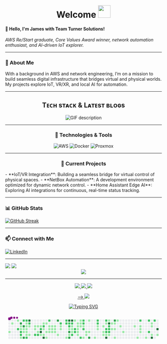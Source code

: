 <h1 align="center">Welcome <img src="https://media.giphy.com/media/hvRJCLFzcasrR4ia7z/giphy.gif" width="40"></h1>


#### 👋 Hello, I'm James with Team Turner Solutions!
_AWS Re/Start graduate, Core Values Award winner, network automation enthusiast, and AI-driven IoT explorer._

---

### 🌟 About Me
With a background in AWS and network engineering, I’m on a mission to build seamless digital infrastructure that bridges virtual and physical worlds. My projects explore IoT, VR/XR, and local AI for automation.

---

<h2 align="center">Tᴇᴄʜ sᴛᴀᴄᴋ & Lᴀᴛᴇsᴛ ʙʟᴏɢs</h2> 
<div align="center">
  <picture>
    <source media="(prefers-color-scheme: dark)" srcset="./Skills_Animation_Dark.gif">
    <img alt="GIF description" src="./Skills_Animation_White.gif">
  </picture>
</div>

---

<h3 align="center">🔧 Technologies & Tools</h3>
<p align="center">
  <img src="https://img.shields.io/badge/AWS-%23FF9900.svg?style=flat&logo=amazon-aws&logoColor=white" alt="AWS" />
  <img src="https://img.shields.io/badge/Docker-%232496ED.svg?style=flat&logo=docker&logoColor=white" alt="Docker" />
  <img src="https://img.shields.io/badge/Proxmox-%23E57000.svg?style=flat&logo=proxmox&logoColor=white" alt="Proxmox" />
</p>

---

<h3 align="center">🚀 Current Projects</h3>
- **IoT/VR Integration**: Building a seamless bridge for virtual control of physical spaces.
- **NetBox Automation**: A development environment optimized for dynamic network control.
- **Home Assistant Edge AI**: Exploring AI integrations for continuous, real-time status tracking.

---

### 📊 GitHub Stats
[![GitHub Streak](https://git-readme-streak-stats.herokuapp.com/?user=yourusername)](https://git.io/streak-stats)

---

### 📫 Connect with Me
[![LinkedIn](https://img.shields.io/badge/LinkedIn-%230A66C2.svg?style=flat&logo=linkedin&logoColor=white)](https://www.linkedin.com/in/teamturnersolutions/) 

---

<!--Tech stack: start-->
<img src="img/tech_stack.png">

<img src="https://skillicons.dev/icons?i=java,php,dart,python,kotlin,bash,md,html,css,js,mysql,postgres,laravel,vue,pinia,gradle,flutter,tailwind,alpinejs,git,github,firebase,heroku,androidstudio,vscode,vim,idea,ai,ps,linux&perline=15" />

<!--Tech stack: end-->

<div align="center">
<img src="img/hero_banner.svg">

<!-- uncomment to change banner
<img src="https://capsule-render.vercel.app/api?type=waving&&color=0:4CB8C4,100:3CD3AD&height=300&section=header&text=Muhammad%20Faizan&fontSize=90&fontColor=FCFFE7" />
-->

---

<!--Header: end-->

<!--Social Links Badges: start-->

<a href="https://github.com/teamturnersolutions">
  <img src="https://img.shields.io/badge/GitHub-181717.svg?style=for-the-badge&logo=GitHub&logoColor=white">
</a>
<a href="https://linkedin.com/in/teamturnersolutions">
  <img src="https://img.shields.io/badge/LinkedIn-0A66C2.svg?style=for-the-badge&logo=LinkedIn&logoColor=white">
</a>  

<!--Social Links Badges: end-->

<!--About me: start-->
<img src="img/hi_there.png">



<p align="center">
<a href="https://github.com/DenverCoder1/readme-typing-svg"> -->
<img src="https://readme-typing-svg.herokuapp.com?color=E22FE4&width=380&height=28&lines=Hi👋+I'm+James+Turner;An+AWS+Solutions+Architect...;Open-Source+Enthusiast..;Nice+To+Meet+You+....&center=true"></a>
</p>
    

<p align="center">
<a href="https://git.io/typing-svg"><img src="https://readme-typing-svg.demolab.com?font=Fira+Code&weight=600&pause=1000&color=BA48B9&background=38B965&center=true&vCenter=true&width=435&lines=Welcome+To+Team+Turner+Solutions;I'm+a+Solutions+Architect;Who+is+ready+to+build+anything+you+can+dream+up" alt="Typing SVG" /></a>
</p>


<svg viewBox="-16 -32 880 192" width="880" height="192" xmlns="http://www.w3.org/2000/svg"><style>@keyframes c0{38.6%{fill:var(--c1)}38.62%,to{fill:var(--ce)}}@keyframes c1{.47%{fill:var(--c1)}.49%,to{fill:var(--ce)}}@keyframes c2{.96%{fill:var(--c1)}.98%,to{fill:var(--ce)}}@keyframes c3{57.99%{fill:var(--c2)}58.01%,to{fill:var(--ce)}}@keyframes c4{77.53%{fill:var(--c3)}77.55%,to{fill:var(--ce)}}@keyframes c5{1.77%{fill:var(--c1)}1.79%,to{fill:var(--ce)}}@keyframes c6{1.93%{fill:var(--c1)}1.95%,to{fill:var(--ce)}}@keyframes c7{57.66%{fill:var(--c2)}57.68%,to{fill:var(--ce)}}@keyframes c8{57.5%{fill:var(--c2)}57.52%,to{fill:var(--ce)}}@keyframes c9{37.63%{fill:var(--c1)}37.65%,to{fill:var(--ce)}}@keyframes ca{58.79%{fill:var(--c2)}58.81%,to{fill:var(--ce)}}@keyframes cb{77.86%{fill:var(--c3)}77.88%,to{fill:var(--ce)}}@keyframes cc{2.09%{fill:var(--c1)}2.11%,to{fill:var(--ce)}}@keyframes cd{34.56%{fill:var(--c1)}34.58%,to{fill:var(--ce)}}@keyframes ce{78.5%{fill:var(--c3)}78.52%,to{fill:var(--ce)}}@keyframes cf{58.96%{fill:var(--c2)}58.98%,to{fill:var(--ce)}}@keyframes cg{40.38%{fill:var(--c1)}40.4%,to{fill:var(--ce)}}@keyframes ch{2.41%{fill:var(--c1)}2.43%,to{fill:var(--ce)}}@keyframes ci{2.25%{fill:var(--c1)}2.27%,to{fill:var(--ce)}}@keyframes cj{34.4%{fill:var(--c1)}34.42%,to{fill:var(--ce)}}@keyframes ck{34.24%{fill:var(--c1)}34.26%,to{fill:var(--ce)}}@keyframes cl{56.69%{fill:var(--c2)}56.71%,to{fill:var(--ce)}}@keyframes cm{81.41%{fill:var(--c4)}81.43%,to{fill:var(--ce)}}@keyframes cn{40.54%{fill:var(--c2)}40.56%,to{fill:var(--ce)}}@keyframes co{2.57%{fill:var(--c1)}2.59%,to{fill:var(--ce)}}@keyframes cp{34.08%{fill:var(--c1)}34.1%,to{fill:var(--ce)}}@keyframes cq{2.9%{fill:var(--c1)}2.92%,to{fill:var(--ce)}}@keyframes cr{36.02%{fill:var(--c1)}36.04%,to{fill:var(--ce)}}@keyframes cs{56.05%{fill:var(--c2)}56.07%,to{fill:var(--ce)}}@keyframes ct{3.06%{fill:var(--c1)}3.08%,to{fill:var(--ce)}}@keyframes cu{35.69%{fill:var(--c1)}35.71%,to{fill:var(--ce)}}@keyframes cv{55.89%{fill:var(--c2)}55.91%,to{fill:var(--ce)}}@keyframes cw{3.22%{fill:var(--c1)}3.24%,to{fill:var(--ce)}}@keyframes cx{55.4%{fill:var(--c2)}55.42%,to{fill:var(--ce)}}@keyframes cy{80.12%{fill:var(--c4)}80.14%,to{fill:var(--ce)}}@keyframes cz{33.11%{fill:var(--c1)}33.13%,to{fill:var(--ce)}}@keyframes c10{3.54%{fill:var(--c1)}3.56%,to{fill:var(--ce)}}@keyframes c11{55.08%{fill:var(--c2)}55.1%,to{fill:var(--ce)}}@keyframes c12{32.3%{fill:var(--c1)}32.32%,to{fill:var(--ce)}}@keyframes c13{32.95%{fill:var(--c1)}32.97%,to{fill:var(--ce)}}@keyframes c14{79.63%{fill:var(--c4)}79.65%,to{fill:var(--ce)}}@keyframes c15{3.71%{fill:var(--c1)}3.73%,to{fill:var(--ce)}}@keyframes c16{31.98%{fill:var(--c1)}32%,to{fill:var(--ce)}}@keyframes c17{31.65%{fill:var(--c1)}31.67%,to{fill:var(--ce)}}@keyframes c18{54.43%{fill:var(--c2)}54.45%,to{fill:var(--ce)}}@keyframes c19{4.03%{fill:var(--c1)}4.05%,to{fill:var(--ce)}}@keyframes c1a{4.84%{fill:var(--c1)}4.86%,to{fill:var(--ce)}}@keyframes c1b{5%{fill:var(--c1)}5.02%,to{fill:var(--ce)}}@keyframes c1c{4.19%{fill:var(--c1)}4.21%,to{fill:var(--ce)}}@keyframes c1d{4.67%{fill:var(--c1)}4.69%,to{fill:var(--ce)}}@keyframes c1e{5.16%{fill:var(--c1)}5.18%,to{fill:var(--ce)}}@keyframes c1f{4.35%{fill:var(--c1)}4.37%,to{fill:var(--ce)}}@keyframes c1g{4.51%{fill:var(--c1)}4.53%,to{fill:var(--ce)}}@keyframes c1h{5.32%{fill:var(--c1)}5.34%,to{fill:var(--ce)}}@keyframes c1i{75.27%{fill:var(--c3)}75.29%,to{fill:var(--ce)}}@keyframes c1j{5.64%{fill:var(--c1)}5.66%,to{fill:var(--ce)}}@keyframes c1k{52.33%{fill:var(--c2)}52.35%,to{fill:var(--ce)}}@keyframes c1l{6.29%{fill:var(--c1)}6.31%,to{fill:var(--ce)}}@keyframes c1m{6.13%{fill:var(--c1)}6.15%,to{fill:var(--ce)}}@keyframes c1n{51.85%{fill:var(--c2)}51.87%,to{fill:var(--ce)}}@keyframes c1o{51.69%{fill:var(--c2)}51.71%,to{fill:var(--ce)}}@keyframes c1p{30.52%{fill:var(--c1)}30.54%,to{fill:var(--ce)}}@keyframes c1q{84%{fill:var(--c4)}84.02%,to{fill:var(--ce)}}@keyframes c1r{51.52%{fill:var(--c2)}51.54%,to{fill:var(--ce)}}@keyframes c1s{52.98%{fill:var(--c2)}53%,to{fill:var(--ce)}}@keyframes c1t{6.94%{fill:var(--c1)}6.96%,to{fill:var(--ce)}}@keyframes c1u{73.98%{fill:var(--c3)}74%,to{fill:var(--ce)}}@keyframes c1v{43.45%{fill:var(--c1)}43.47%,to{fill:var(--ce)}}@keyframes c1w{73.66%{fill:var(--c3)}73.68%,to{fill:var(--ce)}}@keyframes c1x{84.16%{fill:var(--c4)}84.18%,to{fill:var(--ce)}}@keyframes c1y{51.36%{fill:var(--c2)}51.38%,to{fill:var(--ce)}}@keyframes c1z{7.26%{fill:var(--c1)}7.28%,to{fill:var(--ce)}}@keyframes c20{7.1%{fill:var(--c1)}7.12%,to{fill:var(--ce)}}@keyframes c21{43.77%{fill:var(--c1)}43.79%,to{fill:var(--ce)}}@keyframes c22{43.61%{fill:var(--c2)}43.63%,to{fill:var(--ce)}}@keyframes c23{28.75%{fill:var(--c1)}28.77%,to{fill:var(--ce)}}@keyframes c24{44.09%{fill:var(--c2)}44.11%,to{fill:var(--ce)}}@keyframes c25{43.93%{fill:var(--c2)}43.95%,to{fill:var(--ce)}}@keyframes c26{28.42%{fill:var(--c1)}28.44%,to{fill:var(--ce)}}@keyframes c27{7.58%{fill:var(--c1)}7.6%,to{fill:var(--ce)}}@keyframes c28{9.68%{fill:var(--c1)}9.7%,to{fill:var(--ce)}}@keyframes c29{9.84%{fill:var(--c1)}9.86%,to{fill:var(--ce)}}@keyframes c2a{10.01%{fill:var(--c1)}10.03%,to{fill:var(--ce)}}@keyframes c2b{28.1%{fill:var(--c1)}28.12%,to{fill:var(--ce)}}@keyframes c2c{28.26%{fill:var(--c1)}28.28%,to{fill:var(--ce)}}@keyframes c2d{7.74%{fill:var(--c1)}7.76%,to{fill:var(--ce)}}@keyframes c2e{50.07%{fill:var(--c2)}50.09%,to{fill:var(--ce)}}@keyframes c2f{45.06%{fill:var(--c2)}45.08%,to{fill:var(--ce)}}@keyframes c2g{44.9%{fill:var(--c2)}44.92%,to{fill:var(--ce)}}@keyframes c2h{7.91%{fill:var(--c1)}7.93%,to{fill:var(--ce)}}@keyframes c2i{44.58%{fill:var(--c2)}44.6%,to{fill:var(--ce)}}@keyframes c2j{10.49%{fill:var(--c1)}10.51%,to{fill:var(--ce)}}@keyframes c2k{8.39%{fill:var(--c1)}8.41%,to{fill:var(--ce)}}@keyframes c2l{8.88%{fill:var(--c1)}8.9%,to{fill:var(--ce)}}@keyframes c2m{27.29%{fill:var(--c1)}27.31%,to{fill:var(--ce)}}@keyframes c2n{8.55%{fill:var(--c1)}8.57%,to{fill:var(--ce)}}@keyframes c2o{72.53%{fill:var(--c3)}72.55%,to{fill:var(--ce)}}@keyframes c2p{11.46%{fill:var(--c1)}11.48%,to{fill:var(--ce)}}@keyframes c2q{45.87%{fill:var(--c2)}45.89%,to{fill:var(--ce)}}@keyframes c2r{46.03%{fill:var(--c2)}46.05%,to{fill:var(--ce)}}@keyframes c2s{25.19%{fill:var(--c1)}25.21%,to{fill:var(--ce)}}@keyframes c2t{25.35%{fill:var(--c1)}25.37%,to{fill:var(--ce)}}@keyframes c2u{24.87%{fill:var(--c1)}24.89%,to{fill:var(--ce)}}@keyframes c2v{25.84%{fill:var(--c1)}25.86%,to{fill:var(--ce)}}@keyframes c2w{12.11%{fill:var(--c1)}12.13%,to{fill:var(--ce)}}@keyframes c2x{46.68%{fill:var(--c2)}46.7%,to{fill:var(--ce)}}@keyframes c2y{24.55%{fill:var(--c1)}24.57%,to{fill:var(--ce)}}@keyframes c2z{47.81%{fill:var(--c2)}47.83%,to{fill:var(--ce)}}@keyframes c30{47.97%{fill:var(--c2)}47.99%,to{fill:var(--ce)}}@keyframes c31{12.27%{fill:var(--c1)}12.29%,to{fill:var(--ce)}}@keyframes c32{87.39%{fill:var(--c4)}87.41%,to{fill:var(--ce)}}@keyframes c33{14.53%{fill:var(--c1)}14.55%,to{fill:var(--ce)}}@keyframes c34{86.42%{fill:var(--c4)}86.44%,to{fill:var(--ce)}}@keyframes c35{47.49%{fill:var(--c2)}47.51%,to{fill:var(--ce)}}@keyframes c36{47.65%{fill:var(--c2)}47.67%,to{fill:var(--ce)}}@keyframes c37{48.13%{fill:var(--c2)}48.15%,to{fill:var(--ce)}}@keyframes c38{12.43%{fill:var(--c1)}12.45%,to{fill:var(--ce)}}@keyframes c39{14.21%{fill:var(--c1)}14.23%,to{fill:var(--ce)}}@keyframes c3a{13.56%{fill:var(--c1)}13.58%,to{fill:var(--ce)}}@keyframes c3b{70.1%{fill:var(--c3)}70.12%,to{fill:var(--ce)}}@keyframes c3c{14.04%{fill:var(--c1)}14.06%,to{fill:var(--ce)}}@keyframes c3d{13.72%{fill:var(--c1)}13.74%,to{fill:var(--ce)}}@keyframes c3e{12.91%{fill:var(--c1)}12.93%,to{fill:var(--ce)}}@keyframes c3f{15.34%{fill:var(--c1)}15.36%,to{fill:var(--ce)}}@keyframes c3g{15.82%{fill:var(--c1)}15.84%,to{fill:var(--ce)}}@keyframes c3h{16.31%{fill:var(--c1)}16.33%,to{fill:var(--ce)}}@keyframes c3i{17.92%{fill:var(--c1)}17.94%,to{fill:var(--ce)}}@keyframes c3j{18.73%{fill:var(--c1)}18.75%,to{fill:var(--ce)}}@keyframes c3k{65.74%{fill:var(--c2)}65.76%,to{fill:var(--ce)}}@keyframes c3l{17.6%{fill:var(--c1)}17.62%,to{fill:var(--ce)}}@keyframes c3m{17.44%{fill:var(--c1)}17.46%,to{fill:var(--ce)}}@keyframes c3n{17.28%{fill:var(--c1)}17.3%,to{fill:var(--ce)}}@keyframes c3o{19.21%{fill:var(--c1)}19.23%,to{fill:var(--ce)}}@keyframes c3p{66.23%{fill:var(--c2)}66.25%,to{fill:var(--ce)}}@keyframes c3q{67.52%{fill:var(--c2)}67.54%,to{fill:var(--ce)}}@keyframes c3r{20.99%{fill:var(--c1)}21.01%,to{fill:var(--ce)}}@keyframes c3s{20.83%{fill:var(--c1)}20.85%,to{fill:var(--ce)}}@keyframes c3t{19.7%{fill:var(--c1)}19.72%,to{fill:var(--ce)}}@keyframes c3u{89.97%{fill:var(--c4)}89.99%,to{fill:var(--ce)}}@keyframes c3v{66.55%{fill:var(--c2)}66.57%,to{fill:var(--ce)}}@keyframes c3w{90.78%{fill:var(--c4)}90.8%,to{fill:var(--ce)}}@keyframes c3x{20.02%{fill:var(--c1)}20.04%,to{fill:var(--ce)}}@keyframes u0{.47%{transform:scale(0,1)}.49%,.96%{transform:scale(.01,1)}.98%,1.77%{transform:scale(.02,1)}1.79%,1.93%{transform:scale(.03,1)}1.95%,2.09%{transform:scale(.05,1)}2.11%,2.25%{transform:scale(.06,1)}2.27%,2.41%{transform:scale(.07,1)}2.43%,2.57%{transform:scale(.08,1)}2.59%,2.9%{transform:scale(.09,1)}2.92%,3.06%{transform:scale(.1,1)}3.08%,3.22%{transform:scale(.12,1)}3.24%,3.54%{transform:scale(.13,1)}3.56%,3.71%{transform:scale(.14,1)}3.73%,4.03%{transform:scale(.15,1)}4.05%,4.19%{transform:scale(.16,1)}4.21%,4.35%{transform:scale(.17,1)}4.37%,4.51%{transform:scale(.19,1)}4.53%,4.67%{transform:scale(.2,1)}4.69%,4.84%{transform:scale(.21,1)}4.86%,5%{transform:scale(.22,1)}5.02%,5.16%{transform:scale(.23,1)}5.18%,5.32%{transform:scale(.24,1)}5.34%,5.64%{transform:scale(.26,1)}5.66%,6.13%{transform:scale(.27,1)}6.15%,6.29%{transform:scale(.28,1)}6.31%,6.94%{transform:scale(.29,1)}6.96%,7.1%{transform:scale(.3,1)}7.12%,7.26%{transform:scale(.31,1)}7.28%,7.58%{transform:scale(.33,1)}7.6%,7.74%{transform:scale(.34,1)}7.76%,7.91%{transform:scale(.35,1)}7.93%,8.39%{transform:scale(.36,1)}8.41%,8.55%{transform:scale(.37,1)}8.57%,8.88%{transform:scale(.38,1)}8.9%,9.68%{transform:scale(.4,1)}9.7%,9.84%{transform:scale(.41,1)}10.01%,9.86%{transform:scale(.42,1)}10.03%,10.49%{transform:scale(.43,1)}10.51%,11.46%{transform:scale(.44,1)}11.48%,12.11%{transform:scale(.45,1)}12.13%,12.27%{transform:scale(.47,1)}12.29%,12.43%{transform:scale(.48,1)}12.45%,12.91%{transform:scale(.49,1)}12.93%,13.56%{transform:scale(.5,1)}13.58%,13.72%{transform:scale(.51,1)}13.74%,14.04%{transform:scale(.52,1)}14.06%,14.21%{transform:scale(.53,1)}14.23%,14.53%{transform:scale(.55,1)}14.55%,15.34%{transform:scale(.56,1)}15.36%,15.82%{transform:scale(.57,1)}15.84%,16.31%{transform:scale(.58,1)}16.33%,17.28%{transform:scale(.59,1)}17.3%,17.44%{transform:scale(.6,1)}17.46%,17.6%{transform:scale(.62,1)}17.62%,17.92%{transform:scale(.63,1)}17.94%,18.73%{transform:scale(.64,1)}18.75%,19.21%{transform:scale(.65,1)}19.23%,19.7%{transform:scale(.66,1)}19.72%,20.02%{transform:scale(.67,1)}20.04%,20.83%{transform:scale(.69,1)}20.85%,20.99%{transform:scale(.7,1)}21.01%,24.55%{transform:scale(.71,1)}24.57%,24.87%{transform:scale(.72,1)}24.89%,25.19%{transform:scale(.73,1)}25.21%,25.35%{transform:scale(.74,1)}25.37%,25.84%{transform:scale(.76,1)}25.86%,27.29%{transform:scale(.77,1)}27.31%,28.1%{transform:scale(.78,1)}28.12%,28.26%{transform:scale(.79,1)}28.28%,28.42%{transform:scale(.8,1)}28.44%,28.75%{transform:scale(.81,1)}28.77%,30.52%{transform:scale(.83,1)}30.54%,31.65%{transform:scale(.84,1)}31.67%,31.98%{transform:scale(.85,1)}32%,32.3%{transform:scale(.86,1)}32.32%,32.95%{transform:scale(.87,1)}32.97%,33.11%{transform:scale(.88,1)}33.13%,34.08%{transform:scale(.9,1)}34.1%,34.24%{transform:scale(.91,1)}34.26%,34.4%{transform:scale(.92,1)}34.42%,34.56%{transform:scale(.93,1)}34.58%,35.69%{transform:scale(.94,1)}35.71%,36.02%{transform:scale(.95,1)}36.04%,37.63%{transform:scale(.97,1)}37.65%,38.6%{transform:scale(.98,1)}38.62%,40.38%{transform:scale(.99,1)}40.4%,to{transform:scale(1,1)}}@keyframes u1{40.54%{transform:scale(0,1)}40.56%,to{transform:scale(1,1)}}@keyframes u2{43.45%{transform:scale(0,1)}43.47%,to{transform:scale(1,1)}}@keyframes u3{43.61%{transform:scale(0,1)}43.63%,to{transform:scale(1,1)}}@keyframes u4{43.77%{transform:scale(0,1)}43.79%,to{transform:scale(1,1)}}@keyframes u5{43.93%{transform:scale(0,1)}43.95%,44.09%{transform:scale(.03,1)}44.11%,44.58%{transform:scale(.06,1)}44.6%,44.9%{transform:scale(.09,1)}44.92%,45.06%{transform:scale(.11,1)}45.08%,45.87%{transform:scale(.14,1)}45.89%,46.03%{transform:scale(.17,1)}46.05%,46.68%{transform:scale(.2,1)}46.7%,47.49%{transform:scale(.23,1)}47.51%,47.65%{transform:scale(.26,1)}47.67%,47.81%{transform:scale(.29,1)}47.83%,47.97%{transform:scale(.31,1)}47.99%,48.13%{transform:scale(.34,1)}48.15%,50.07%{transform:scale(.37,1)}50.09%,51.36%{transform:scale(.4,1)}51.38%,51.52%{transform:scale(.43,1)}51.54%,51.69%{transform:scale(.46,1)}51.71%,51.85%{transform:scale(.49,1)}51.87%,52.33%{transform:scale(.51,1)}52.35%,52.98%{transform:scale(.54,1)}53%,54.43%{transform:scale(.57,1)}54.45%,55.08%{transform:scale(.6,1)}55.1%,55.4%{transform:scale(.63,1)}55.42%,55.89%{transform:scale(.66,1)}55.91%,56.05%{transform:scale(.69,1)}56.07%,56.69%{transform:scale(.71,1)}56.71%,57.5%{transform:scale(.74,1)}57.52%,57.66%{transform:scale(.77,1)}57.68%,57.99%{transform:scale(.8,1)}58.01%,58.79%{transform:scale(.83,1)}58.81%,58.96%{transform:scale(.86,1)}58.98%,65.74%{transform:scale(.89,1)}65.76%,66.23%{transform:scale(.91,1)}66.25%,66.55%{transform:scale(.94,1)}66.57%,67.52%{transform:scale(.97,1)}67.54%,to{transform:scale(1,1)}}@keyframes u6{70.1%{transform:scale(0,1)}70.12%,72.53%{transform:scale(.13,1)}72.55%,73.66%{transform:scale(.25,1)}73.68%,73.98%{transform:scale(.38,1)}74%,75.27%{transform:scale(.5,1)}75.29%,77.53%{transform:scale(.63,1)}77.55%,77.86%{transform:scale(.75,1)}77.88%,78.5%{transform:scale(.88,1)}78.52%,to{transform:scale(1,1)}}@keyframes u7{79.63%{transform:scale(0,1)}79.65%,80.12%{transform:scale(.11,1)}80.14%,81.41%{transform:scale(.22,1)}81.43%,84%{transform:scale(.33,1)}84.02%,84.16%{transform:scale(.44,1)}84.18%,86.42%{transform:scale(.56,1)}86.44%,87.39%{transform:scale(.67,1)}87.41%,89.97%{transform:scale(.78,1)}89.99%,90.78%{transform:scale(.89,1)}90.8%,to{transform:scale(1,1)}}@keyframes s0{0%,99.84%{transform:translate(0,-16px)}.16%{transform:translate(0,0)}.32%{transform:translate(16px,0)}.48%{transform:translate(16px,16px)}.81%,1.45%{transform:translate(48px,16px)}.97%,58.48%{transform:translate(48px,0)}1.13%{transform:translate(32px,0)}1.29%{transform:translate(32px,16px)}1.62%{transform:translate(48px,32px)}1.78%,39.58%,77.71%{transform:translate(64px,32px)}1.94%,39.74%,57.84%{transform:translate(64px,48px)}2.26%,40.06%{transform:translate(96px,48px)}2.42%{transform:translate(96px,32px)}3.23%,55.25%{transform:translate(176px,32px)}3.39%{transform:translate(176px,16px)}3.88%{transform:translate(224px,16px)}4.04%{transform:translate(224px,32px)}4.36%{transform:translate(256px,32px)}4.52%{transform:translate(256px,48px)}4.85%{transform:translate(224px,48px)}5.01%{transform:translate(224px,64px)}5.49%{transform:translate(272px,64px)}5.65%{transform:translate(272px,80px)}5.82%{transform:translate(288px,80px)}6.3%{transform:translate(288px,32px)}53.15%,6.62%{transform:translate(320px,32px)}30.05%,6.79%{transform:translate(320px,48px)}29.73%,7.11%{transform:translate(352px,48px)}29.56%,7.27%{transform:translate(352px,32px)}8.08%{transform:translate(432px,32px)}8.4%{transform:translate(432px,64px)}8.56%{transform:translate(448px,64px)}8.72%{transform:translate(448px,80px)}49.92%,9.21%{transform:translate(400px,80px)}9.53%{transform:translate(400px,48px)}9.69%{transform:translate(384px,48px)}10.02%{transform:translate(384px,80px)}10.34%{transform:translate(416px,80px)}10.5%{transform:translate(416px,96px)}10.66%{transform:translate(432px,96px)}10.82%{transform:translate(432px,80px)}11.31%{transform:translate(480px,80px)}11.47%{transform:translate(480px,96px)}11.95%{transform:translate(528px,96px)}12.12%{transform:translate(528px,80px)}12.76%{transform:translate(592px,80px)}12.92%{transform:translate(592px,96px)}13.09%{transform:translate(576px,96px)}13.57%{transform:translate(576px,48px)}13.73%{transform:translate(592px,48px)}14.05%{transform:translate(592px,16px)}14.22%{transform:translate(576px,16px)}14.38%,47.01%{transform:translate(576px,0)}14.54%,86.27%{transform:translate(560px,0)}14.7%{transform:translate(560px,-16px)}15.19%{transform:translate(608px,-16px)}15.35%{transform:translate(608px,0)}15.51%{transform:translate(624px,0)}15.83%{transform:translate(624px,32px)}15.99%{transform:translate(640px,32px)}16.32%{transform:translate(640px,64px)}17.29%{transform:translate(736px,64px)}17.61%{transform:translate(736px,32px)}17.93%{transform:translate(704px,32px)}18.09%{transform:translate(704px,48px)}18.26%{transform:translate(720px,48px)}18.74%{transform:translate(720px,96px)}19.39%{transform:translate(784px,96px)}19.55%{transform:translate(784px,80px)}20.03%{transform:translate(832px,80px)}20.19%{transform:translate(832px,64px)}20.36%{transform:translate(816px,64px)}20.68%{transform:translate(816px,32px)}20.84%{transform:translate(800px,32px)}21.32%{transform:translate(800px,-16px)}24.07%{transform:translate(528px,-16px)}24.39%{transform:translate(528px,16px)}24.56%,46.53%,86.59%{transform:translate(544px,16px)}24.72%{transform:translate(544px,32px)}25.2%{transform:translate(496px,32px)}25.36%{transform:translate(496px,48px)}25.69%{transform:translate(528px,48px)}25.85%{transform:translate(528px,64px)}26.01%{transform:translate(512px,64px)}26.33%{transform:translate(512px,32px)}26.66%{transform:translate(480px,32px)}26.98%{transform:translate(480px,0)}27.3%,71.57%{transform:translate(448px,0)}27.46%{transform:translate(448px,-16px)}27.95%{transform:translate(400px,-16px)}28.27%{transform:translate(400px,16px)}28.59%,29.24%{transform:translate(368px,16px)}28.76%{transform:translate(368px,0)}28.92%{transform:translate(384px,0)}29.08%,51.05%{transform:translate(384px,16px)}29.4%{transform:translate(368px,32px)}30.53%{transform:translate(320px,96px)}31.66%{transform:translate(208px,96px)}31.99%,32.63%{transform:translate(208px,64px)}32.15%,32.79%,79.97%{transform:translate(192px,64px)}32.31%{transform:translate(192px,48px)}32.47%{transform:translate(208px,48px)}32.96%{transform:translate(192px,80px)}33.12%{transform:translate(176px,80px)}33.28%{transform:translate(176px,96px)}33.76%{transform:translate(128px,96px)}33.93%,35.22%{transform:translate(128px,80px)}34.25%,56.54%{transform:translate(96px,80px)}34.41%{transform:translate(96px,64px)}34.57%{transform:translate(80px,64px)}34.73%{transform:translate(80px,80px)}35.38%{transform:translate(128px,64px)}35.7%{transform:translate(160px,64px)}35.86%,55.57%{transform:translate(160px,48px)}36.35%{transform:translate(112px,48px)}37%{transform:translate(112px,112px)}37.48%{transform:translate(64px,112px)}37.64%{transform:translate(64px,96px)}37.8%{transform:translate(48px,96px)}38.13%{transform:translate(48px,64px)}38.61%{transform:translate(0,64px)}38.93%{transform:translate(0,32px)}40.39%{transform:translate(96px,16px)}41.52%{transform:translate(208px,16px)}42.16%{transform:translate(208px,80px)}43.62%{transform:translate(352px,80px)}43.78%{transform:translate(352px,64px)}43.94%{transform:translate(368px,64px)}44.1%{transform:translate(368px,48px)}44.59%{transform:translate(416px,48px)}45.07%{transform:translate(416px,0)}45.88%{transform:translate(496px,0)}46.04%{transform:translate(496px,16px)}46.69%{transform:translate(544px,0)}47.33%{transform:translate(576px,32px)}47.5%{transform:translate(560px,32px)}47.66%{transform:translate(560px,48px)}47.82%{transform:translate(544px,48px)}47.98%{transform:translate(544px,64px)}48.14%{transform:translate(560px,64px)}48.3%{transform:translate(560px,80px)}50.08%{transform:translate(400px,96px)}50.24%{transform:translate(384px,96px)}51.7%,53.31%,74.64%{transform:translate(320px,16px)}51.86%,74.8%{transform:translate(320px,0)}52.18%{transform:translate(288px,0)}52.34%{transform:translate(288px,16px)}52.83%,74.47%{transform:translate(336px,16px)}52.99%{transform:translate(336px,32px)}53.96%{transform:translate(256px,16px)}54.12%{transform:translate(256px,0)}54.77%{transform:translate(192px,0)}55.09%{transform:translate(192px,32px)}55.41%{transform:translate(176px,48px)}55.9%{transform:translate(160px,80px)}56.7%{transform:translate(96px,96px)}56.87%{transform:translate(112px,96px)}57.03%{transform:translate(112px,80px)}57.51%{transform:translate(64px,80px)}58%,98.71%{transform:translate(48px,48px)}58.97%{transform:translate(96px,0)}59.13%{transform:translate(96px,-16px)}65.59%{transform:translate(736px,-16px)}65.75%{transform:translate(736px,0)}66.56%{transform:translate(816px,0)}66.72%{transform:translate(816px,16px)}67.04%{transform:translate(784px,16px)}67.53%{transform:translate(784px,64px)}67.69%{transform:translate(768px,64px)}68.34%{transform:translate(768px,0)}72.54%{transform:translate(448px,96px)}73.67%{transform:translate(336px,96px)}76.74%{transform:translate(128px,0)}76.9%{transform:translate(128px,16px)}77.54%{transform:translate(64px,16px)}77.87%{transform:translate(80px,32px)}78.51%{transform:translate(80px,96px)}79.64%{transform:translate(192px,96px)}80.13%{transform:translate(176px,64px)}80.78%{transform:translate(176px,0)}81.42%{transform:translate(112px,0)}81.58%{transform:translate(112px,-16px)}83.84%{transform:translate(336px,-16px)}84.01%{transform:translate(336px,0)}86.43%{transform:translate(560px,16px)}87.4%{transform:translate(544px,96px)}90.31%{transform:translate(832px,96px)}90.79%{transform:translate(832px,48px)}99.35%{transform:translate(48px,-16px)}}@keyframes s1{0%,99.84%{transform:translate(16px,-16px)}.16%{transform:translate(0,-16px)}.32%{transform:translate(0,0)}.48%{transform:translate(16px,0)}.65%{transform:translate(16px,16px)}.97%,1.62%{transform:translate(48px,16px)}1.13%,58.64%{transform:translate(48px,0)}1.29%{transform:translate(32px,0)}1.45%{transform:translate(32px,16px)}1.78%{transform:translate(48px,32px)}1.94%,39.74%,77.87%{transform:translate(64px,32px)}2.1%,39.9%,58%{transform:translate(64px,48px)}2.42%,40.23%{transform:translate(96px,48px)}2.58%{transform:translate(96px,32px)}3.39%,55.41%{transform:translate(176px,32px)}3.55%{transform:translate(176px,16px)}4.04%{transform:translate(224px,16px)}4.2%{transform:translate(224px,32px)}4.52%{transform:translate(256px,32px)}4.68%{transform:translate(256px,48px)}5.01%{transform:translate(224px,48px)}5.17%{transform:translate(224px,64px)}5.65%{transform:translate(272px,64px)}5.82%{transform:translate(272px,80px)}5.98%{transform:translate(288px,80px)}6.46%{transform:translate(288px,32px)}53.31%,6.79%{transform:translate(320px,32px)}30.21%,6.95%{transform:translate(320px,48px)}29.89%,7.27%{transform:translate(352px,48px)}29.73%,7.43%{transform:translate(352px,32px)}8.24%{transform:translate(432px,32px)}8.56%{transform:translate(432px,64px)}8.72%{transform:translate(448px,64px)}8.89%{transform:translate(448px,80px)}50.08%,9.37%{transform:translate(400px,80px)}9.69%{transform:translate(400px,48px)}9.85%{transform:translate(384px,48px)}10.18%{transform:translate(384px,80px)}10.5%{transform:translate(416px,80px)}10.66%{transform:translate(416px,96px)}10.82%{transform:translate(432px,96px)}10.99%{transform:translate(432px,80px)}11.47%{transform:translate(480px,80px)}11.63%{transform:translate(480px,96px)}12.12%{transform:translate(528px,96px)}12.28%{transform:translate(528px,80px)}12.92%{transform:translate(592px,80px)}13.09%{transform:translate(592px,96px)}13.25%{transform:translate(576px,96px)}13.73%{transform:translate(576px,48px)}13.89%{transform:translate(592px,48px)}14.22%{transform:translate(592px,16px)}14.38%{transform:translate(576px,16px)}14.54%,47.17%{transform:translate(576px,0)}14.7%,86.43%{transform:translate(560px,0)}14.86%{transform:translate(560px,-16px)}15.35%{transform:translate(608px,-16px)}15.51%{transform:translate(608px,0)}15.67%{transform:translate(624px,0)}15.99%{transform:translate(624px,32px)}16.16%{transform:translate(640px,32px)}16.48%{transform:translate(640px,64px)}17.45%{transform:translate(736px,64px)}17.77%{transform:translate(736px,32px)}18.09%{transform:translate(704px,32px)}18.26%{transform:translate(704px,48px)}18.42%{transform:translate(720px,48px)}18.9%{transform:translate(720px,96px)}19.55%{transform:translate(784px,96px)}19.71%{transform:translate(784px,80px)}20.19%{transform:translate(832px,80px)}20.36%{transform:translate(832px,64px)}20.52%{transform:translate(816px,64px)}20.84%{transform:translate(816px,32px)}21%{transform:translate(800px,32px)}21.49%{transform:translate(800px,-16px)}24.23%{transform:translate(528px,-16px)}24.56%{transform:translate(528px,16px)}24.72%,46.69%,86.75%{transform:translate(544px,16px)}24.88%{transform:translate(544px,32px)}25.36%{transform:translate(496px,32px)}25.53%{transform:translate(496px,48px)}25.85%{transform:translate(528px,48px)}26.01%{transform:translate(528px,64px)}26.17%{transform:translate(512px,64px)}26.49%{transform:translate(512px,32px)}26.82%{transform:translate(480px,32px)}27.14%{transform:translate(480px,0)}27.46%,71.73%{transform:translate(448px,0)}27.63%{transform:translate(448px,-16px)}28.11%{transform:translate(400px,-16px)}28.43%{transform:translate(400px,16px)}28.76%,29.4%{transform:translate(368px,16px)}28.92%{transform:translate(368px,0)}29.08%{transform:translate(384px,0)}29.24%,51.21%{transform:translate(384px,16px)}29.56%{transform:translate(368px,32px)}30.69%{transform:translate(320px,96px)}31.83%{transform:translate(208px,96px)}32.15%,32.79%{transform:translate(208px,64px)}32.31%,32.96%,80.13%{transform:translate(192px,64px)}32.47%{transform:translate(192px,48px)}32.63%{transform:translate(208px,48px)}33.12%{transform:translate(192px,80px)}33.28%{transform:translate(176px,80px)}33.44%{transform:translate(176px,96px)}33.93%{transform:translate(128px,96px)}34.09%,35.38%{transform:translate(128px,80px)}34.41%,56.7%{transform:translate(96px,80px)}34.57%{transform:translate(96px,64px)}34.73%{transform:translate(80px,64px)}34.89%{transform:translate(80px,80px)}35.54%{transform:translate(128px,64px)}35.86%{transform:translate(160px,64px)}36.03%,55.74%{transform:translate(160px,48px)}36.51%{transform:translate(112px,48px)}37.16%{transform:translate(112px,112px)}37.64%{transform:translate(64px,112px)}37.8%{transform:translate(64px,96px)}37.96%{transform:translate(48px,96px)}38.29%{transform:translate(48px,64px)}38.77%{transform:translate(0,64px)}39.1%{transform:translate(0,32px)}40.55%{transform:translate(96px,16px)}41.68%{transform:translate(208px,16px)}42.33%{transform:translate(208px,80px)}43.78%{transform:translate(352px,80px)}43.94%{transform:translate(352px,64px)}44.1%{transform:translate(368px,64px)}44.26%{transform:translate(368px,48px)}44.75%{transform:translate(416px,48px)}45.23%{transform:translate(416px,0)}46.04%{transform:translate(496px,0)}46.2%{transform:translate(496px,16px)}46.85%{transform:translate(544px,0)}47.5%{transform:translate(576px,32px)}47.66%{transform:translate(560px,32px)}47.82%{transform:translate(560px,48px)}47.98%{transform:translate(544px,48px)}48.14%{transform:translate(544px,64px)}48.3%{transform:translate(560px,64px)}48.47%{transform:translate(560px,80px)}50.24%{transform:translate(400px,96px)}50.4%{transform:translate(384px,96px)}51.86%,53.47%,74.8%{transform:translate(320px,16px)}52.02%,74.96%{transform:translate(320px,0)}52.34%{transform:translate(288px,0)}52.5%{transform:translate(288px,16px)}52.99%,74.64%{transform:translate(336px,16px)}53.15%{transform:translate(336px,32px)}54.12%{transform:translate(256px,16px)}54.28%{transform:translate(256px,0)}54.93%{transform:translate(192px,0)}55.25%{transform:translate(192px,32px)}55.57%{transform:translate(176px,48px)}56.06%{transform:translate(160px,80px)}56.87%{transform:translate(96px,96px)}57.03%{transform:translate(112px,96px)}57.19%{transform:translate(112px,80px)}57.67%{transform:translate(64px,80px)}58.16%,98.87%{transform:translate(48px,48px)}59.13%{transform:translate(96px,0)}59.29%{transform:translate(96px,-16px)}65.75%{transform:translate(736px,-16px)}65.91%{transform:translate(736px,0)}66.72%{transform:translate(816px,0)}66.88%{transform:translate(816px,16px)}67.21%{transform:translate(784px,16px)}67.69%{transform:translate(784px,64px)}67.85%{transform:translate(768px,64px)}68.5%{transform:translate(768px,0)}72.7%{transform:translate(448px,96px)}73.83%{transform:translate(336px,96px)}76.9%{transform:translate(128px,0)}77.06%{transform:translate(128px,16px)}77.71%{transform:translate(64px,16px)}78.03%{transform:translate(80px,32px)}78.68%{transform:translate(80px,96px)}79.81%{transform:translate(192px,96px)}80.29%{transform:translate(176px,64px)}80.94%{transform:translate(176px,0)}81.58%{transform:translate(112px,0)}81.74%{transform:translate(112px,-16px)}84.01%{transform:translate(336px,-16px)}84.17%{transform:translate(336px,0)}86.59%{transform:translate(560px,16px)}87.56%{transform:translate(544px,96px)}90.47%{transform:translate(832px,96px)}90.95%{transform:translate(832px,48px)}99.52%{transform:translate(48px,-16px)}}@keyframes s2{0%,99.84%{transform:translate(32px,-16px)}.32%{transform:translate(0,-16px)}.48%{transform:translate(0,0)}.65%{transform:translate(16px,0)}.81%{transform:translate(16px,16px)}1.13%,1.78%{transform:translate(48px,16px)}1.29%,58.8%{transform:translate(48px,0)}1.45%{transform:translate(32px,0)}1.62%{transform:translate(32px,16px)}1.94%{transform:translate(48px,32px)}2.1%,39.9%,78.03%{transform:translate(64px,32px)}2.26%,40.06%,58.16%{transform:translate(64px,48px)}2.58%,40.39%{transform:translate(96px,48px)}2.75%{transform:translate(96px,32px)}3.55%,55.57%{transform:translate(176px,32px)}3.72%{transform:translate(176px,16px)}4.2%{transform:translate(224px,16px)}4.36%{transform:translate(224px,32px)}4.68%{transform:translate(256px,32px)}4.85%{transform:translate(256px,48px)}5.17%{transform:translate(224px,48px)}5.33%{transform:translate(224px,64px)}5.82%{transform:translate(272px,64px)}5.98%{transform:translate(272px,80px)}6.14%{transform:translate(288px,80px)}6.62%{transform:translate(288px,32px)}53.47%,6.95%{transform:translate(320px,32px)}30.37%,7.11%{transform:translate(320px,48px)}30.05%,7.43%{transform:translate(352px,48px)}29.89%,7.59%{transform:translate(352px,32px)}8.4%{transform:translate(432px,32px)}8.72%{transform:translate(432px,64px)}8.89%{transform:translate(448px,64px)}9.05%{transform:translate(448px,80px)}50.24%,9.53%{transform:translate(400px,80px)}9.85%{transform:translate(400px,48px)}10.02%{transform:translate(384px,48px)}10.34%{transform:translate(384px,80px)}10.66%{transform:translate(416px,80px)}10.82%{transform:translate(416px,96px)}10.99%{transform:translate(432px,96px)}11.15%{transform:translate(432px,80px)}11.63%{transform:translate(480px,80px)}11.79%{transform:translate(480px,96px)}12.28%{transform:translate(528px,96px)}12.44%{transform:translate(528px,80px)}13.09%{transform:translate(592px,80px)}13.25%{transform:translate(592px,96px)}13.41%{transform:translate(576px,96px)}13.89%{transform:translate(576px,48px)}14.05%{transform:translate(592px,48px)}14.38%{transform:translate(592px,16px)}14.54%{transform:translate(576px,16px)}14.7%,47.33%{transform:translate(576px,0)}14.86%,86.59%{transform:translate(560px,0)}15.02%{transform:translate(560px,-16px)}15.51%{transform:translate(608px,-16px)}15.67%{transform:translate(608px,0)}15.83%{transform:translate(624px,0)}16.16%{transform:translate(624px,32px)}16.32%{transform:translate(640px,32px)}16.64%{transform:translate(640px,64px)}17.61%{transform:translate(736px,64px)}17.93%{transform:translate(736px,32px)}18.26%{transform:translate(704px,32px)}18.42%{transform:translate(704px,48px)}18.58%{transform:translate(720px,48px)}19.06%{transform:translate(720px,96px)}19.71%{transform:translate(784px,96px)}19.87%{transform:translate(784px,80px)}20.36%{transform:translate(832px,80px)}20.52%{transform:translate(832px,64px)}20.68%{transform:translate(816px,64px)}21%{transform:translate(816px,32px)}21.16%{transform:translate(800px,32px)}21.65%{transform:translate(800px,-16px)}24.39%{transform:translate(528px,-16px)}24.72%{transform:translate(528px,16px)}24.88%,46.85%,86.91%{transform:translate(544px,16px)}25.04%{transform:translate(544px,32px)}25.53%{transform:translate(496px,32px)}25.69%{transform:translate(496px,48px)}26.01%{transform:translate(528px,48px)}26.17%{transform:translate(528px,64px)}26.33%{transform:translate(512px,64px)}26.66%{transform:translate(512px,32px)}26.98%{transform:translate(480px,32px)}27.3%{transform:translate(480px,0)}27.63%,71.89%{transform:translate(448px,0)}27.79%{transform:translate(448px,-16px)}28.27%{transform:translate(400px,-16px)}28.59%{transform:translate(400px,16px)}28.92%,29.56%{transform:translate(368px,16px)}29.08%{transform:translate(368px,0)}29.24%{transform:translate(384px,0)}29.4%,51.37%{transform:translate(384px,16px)}29.73%{transform:translate(368px,32px)}30.86%{transform:translate(320px,96px)}31.99%{transform:translate(208px,96px)}32.31%,32.96%{transform:translate(208px,64px)}32.47%,33.12%,80.29%{transform:translate(192px,64px)}32.63%{transform:translate(192px,48px)}32.79%{transform:translate(208px,48px)}33.28%{transform:translate(192px,80px)}33.44%{transform:translate(176px,80px)}33.6%{transform:translate(176px,96px)}34.09%{transform:translate(128px,96px)}34.25%,35.54%{transform:translate(128px,80px)}34.57%,56.87%{transform:translate(96px,80px)}34.73%{transform:translate(96px,64px)}34.89%{transform:translate(80px,64px)}35.06%{transform:translate(80px,80px)}35.7%{transform:translate(128px,64px)}36.03%{transform:translate(160px,64px)}36.19%,55.9%{transform:translate(160px,48px)}36.67%{transform:translate(112px,48px)}37.32%{transform:translate(112px,112px)}37.8%{transform:translate(64px,112px)}37.96%{transform:translate(64px,96px)}38.13%{transform:translate(48px,96px)}38.45%{transform:translate(48px,64px)}38.93%{transform:translate(0,64px)}39.26%{transform:translate(0,32px)}40.71%{transform:translate(96px,16px)}41.84%{transform:translate(208px,16px)}42.49%{transform:translate(208px,80px)}43.94%{transform:translate(352px,80px)}44.1%{transform:translate(352px,64px)}44.26%{transform:translate(368px,64px)}44.43%{transform:translate(368px,48px)}44.91%{transform:translate(416px,48px)}45.4%{transform:translate(416px,0)}46.2%{transform:translate(496px,0)}46.37%{transform:translate(496px,16px)}47.01%{transform:translate(544px,0)}47.66%{transform:translate(576px,32px)}47.82%{transform:translate(560px,32px)}47.98%{transform:translate(560px,48px)}48.14%{transform:translate(544px,48px)}48.3%{transform:translate(544px,64px)}48.47%{transform:translate(560px,64px)}48.63%{transform:translate(560px,80px)}50.4%{transform:translate(400px,96px)}50.57%{transform:translate(384px,96px)}52.02%,53.63%,74.96%{transform:translate(320px,16px)}52.18%,75.12%{transform:translate(320px,0)}52.5%{transform:translate(288px,0)}52.67%{transform:translate(288px,16px)}53.15%,74.8%{transform:translate(336px,16px)}53.31%{transform:translate(336px,32px)}54.28%{transform:translate(256px,16px)}54.44%{transform:translate(256px,0)}55.09%{transform:translate(192px,0)}55.41%{transform:translate(192px,32px)}55.74%{transform:translate(176px,48px)}56.22%{transform:translate(160px,80px)}57.03%{transform:translate(96px,96px)}57.19%{transform:translate(112px,96px)}57.35%{transform:translate(112px,80px)}57.84%{transform:translate(64px,80px)}58.32%,99.03%{transform:translate(48px,48px)}59.29%{transform:translate(96px,0)}59.45%{transform:translate(96px,-16px)}65.91%{transform:translate(736px,-16px)}66.07%{transform:translate(736px,0)}66.88%{transform:translate(816px,0)}67.04%{transform:translate(816px,16px)}67.37%{transform:translate(784px,16px)}67.85%{transform:translate(784px,64px)}68.01%{transform:translate(768px,64px)}68.66%{transform:translate(768px,0)}72.86%{transform:translate(448px,96px)}73.99%{transform:translate(336px,96px)}77.06%{transform:translate(128px,0)}77.22%{transform:translate(128px,16px)}77.87%{transform:translate(64px,16px)}78.19%{transform:translate(80px,32px)}78.84%{transform:translate(80px,96px)}79.97%{transform:translate(192px,96px)}80.45%{transform:translate(176px,64px)}81.1%{transform:translate(176px,0)}81.74%{transform:translate(112px,0)}81.91%{transform:translate(112px,-16px)}84.17%{transform:translate(336px,-16px)}84.33%{transform:translate(336px,0)}86.75%{transform:translate(560px,16px)}87.72%{transform:translate(544px,96px)}90.63%{transform:translate(832px,96px)}91.11%{transform:translate(832px,48px)}99.68%{transform:translate(48px,-16px)}}@keyframes s3{0%,99.84%{transform:translate(48px,-16px)}.48%{transform:translate(0,-16px)}.65%{transform:translate(0,0)}.81%{transform:translate(16px,0)}.97%{transform:translate(16px,16px)}1.29%,1.94%{transform:translate(48px,16px)}1.45%,58.97%{transform:translate(48px,0)}1.62%{transform:translate(32px,0)}1.78%{transform:translate(32px,16px)}2.1%{transform:translate(48px,32px)}2.26%,40.06%,78.19%{transform:translate(64px,32px)}2.42%,40.23%,58.32%{transform:translate(64px,48px)}2.75%,40.55%{transform:translate(96px,48px)}2.91%{transform:translate(96px,32px)}3.72%,55.74%{transform:translate(176px,32px)}3.88%{transform:translate(176px,16px)}4.36%{transform:translate(224px,16px)}4.52%{transform:translate(224px,32px)}4.85%{transform:translate(256px,32px)}5.01%{transform:translate(256px,48px)}5.33%{transform:translate(224px,48px)}5.49%{transform:translate(224px,64px)}5.98%{transform:translate(272px,64px)}6.14%{transform:translate(272px,80px)}6.3%{transform:translate(288px,80px)}6.79%{transform:translate(288px,32px)}53.63%,7.11%{transform:translate(320px,32px)}30.53%,7.27%{transform:translate(320px,48px)}30.21%,7.59%{transform:translate(352px,48px)}30.05%,7.75%{transform:translate(352px,32px)}8.56%{transform:translate(432px,32px)}8.89%{transform:translate(432px,64px)}9.05%{transform:translate(448px,64px)}9.21%{transform:translate(448px,80px)}50.4%,9.69%{transform:translate(400px,80px)}10.02%{transform:translate(400px,48px)}10.18%{transform:translate(384px,48px)}10.5%{transform:translate(384px,80px)}10.82%{transform:translate(416px,80px)}10.99%{transform:translate(416px,96px)}11.15%{transform:translate(432px,96px)}11.31%{transform:translate(432px,80px)}11.79%{transform:translate(480px,80px)}11.95%{transform:translate(480px,96px)}12.44%{transform:translate(528px,96px)}12.6%{transform:translate(528px,80px)}13.25%{transform:translate(592px,80px)}13.41%{transform:translate(592px,96px)}13.57%{transform:translate(576px,96px)}14.05%{transform:translate(576px,48px)}14.22%{transform:translate(592px,48px)}14.54%{transform:translate(592px,16px)}14.7%{transform:translate(576px,16px)}14.86%,47.5%{transform:translate(576px,0)}15.02%,86.75%{transform:translate(560px,0)}15.19%{transform:translate(560px,-16px)}15.67%{transform:translate(608px,-16px)}15.83%{transform:translate(608px,0)}15.99%{transform:translate(624px,0)}16.32%{transform:translate(624px,32px)}16.48%{transform:translate(640px,32px)}16.8%{transform:translate(640px,64px)}17.77%{transform:translate(736px,64px)}18.09%{transform:translate(736px,32px)}18.42%{transform:translate(704px,32px)}18.58%{transform:translate(704px,48px)}18.74%{transform:translate(720px,48px)}19.22%{transform:translate(720px,96px)}19.87%{transform:translate(784px,96px)}20.03%{transform:translate(784px,80px)}20.52%{transform:translate(832px,80px)}20.68%{transform:translate(832px,64px)}20.84%{transform:translate(816px,64px)}21.16%{transform:translate(816px,32px)}21.32%{transform:translate(800px,32px)}21.81%{transform:translate(800px,-16px)}24.56%{transform:translate(528px,-16px)}24.88%{transform:translate(528px,16px)}25.04%,47.01%,87.08%{transform:translate(544px,16px)}25.2%{transform:translate(544px,32px)}25.69%{transform:translate(496px,32px)}25.85%{transform:translate(496px,48px)}26.17%{transform:translate(528px,48px)}26.33%{transform:translate(528px,64px)}26.49%{transform:translate(512px,64px)}26.82%{transform:translate(512px,32px)}27.14%{transform:translate(480px,32px)}27.46%{transform:translate(480px,0)}27.79%,72.05%{transform:translate(448px,0)}27.95%{transform:translate(448px,-16px)}28.43%{transform:translate(400px,-16px)}28.76%{transform:translate(400px,16px)}29.08%,29.73%{transform:translate(368px,16px)}29.24%{transform:translate(368px,0)}29.4%{transform:translate(384px,0)}29.56%,51.53%{transform:translate(384px,16px)}29.89%{transform:translate(368px,32px)}31.02%{transform:translate(320px,96px)}32.15%{transform:translate(208px,96px)}32.47%,33.12%{transform:translate(208px,64px)}32.63%,33.28%,80.45%{transform:translate(192px,64px)}32.79%{transform:translate(192px,48px)}32.96%{transform:translate(208px,48px)}33.44%{transform:translate(192px,80px)}33.6%{transform:translate(176px,80px)}33.76%{transform:translate(176px,96px)}34.25%{transform:translate(128px,96px)}34.41%,35.7%{transform:translate(128px,80px)}34.73%,57.03%{transform:translate(96px,80px)}34.89%{transform:translate(96px,64px)}35.06%{transform:translate(80px,64px)}35.22%{transform:translate(80px,80px)}35.86%{transform:translate(128px,64px)}36.19%{transform:translate(160px,64px)}36.35%,56.06%{transform:translate(160px,48px)}36.83%{transform:translate(112px,48px)}37.48%{transform:translate(112px,112px)}37.96%{transform:translate(64px,112px)}38.13%{transform:translate(64px,96px)}38.29%{transform:translate(48px,96px)}38.61%{transform:translate(48px,64px)}39.1%{transform:translate(0,64px)}39.42%{transform:translate(0,32px)}40.87%{transform:translate(96px,16px)}42%{transform:translate(208px,16px)}42.65%{transform:translate(208px,80px)}44.1%{transform:translate(352px,80px)}44.26%{transform:translate(352px,64px)}44.43%{transform:translate(368px,64px)}44.59%{transform:translate(368px,48px)}45.07%{transform:translate(416px,48px)}45.56%{transform:translate(416px,0)}46.37%{transform:translate(496px,0)}46.53%{transform:translate(496px,16px)}47.17%{transform:translate(544px,0)}47.82%{transform:translate(576px,32px)}47.98%{transform:translate(560px,32px)}48.14%{transform:translate(560px,48px)}48.3%{transform:translate(544px,48px)}48.47%{transform:translate(544px,64px)}48.63%{transform:translate(560px,64px)}48.79%{transform:translate(560px,80px)}50.57%{transform:translate(400px,96px)}50.73%{transform:translate(384px,96px)}52.18%,53.8%,75.12%{transform:translate(320px,16px)}52.34%,75.28%{transform:translate(320px,0)}52.67%{transform:translate(288px,0)}52.83%{transform:translate(288px,16px)}53.31%,74.96%{transform:translate(336px,16px)}53.47%{transform:translate(336px,32px)}54.44%{transform:translate(256px,16px)}54.6%{transform:translate(256px,0)}55.25%{transform:translate(192px,0)}55.57%{transform:translate(192px,32px)}55.9%{transform:translate(176px,48px)}56.38%{transform:translate(160px,80px)}57.19%{transform:translate(96px,96px)}57.35%{transform:translate(112px,96px)}57.51%{transform:translate(112px,80px)}58%{transform:translate(64px,80px)}58.48%,99.19%{transform:translate(48px,48px)}59.45%{transform:translate(96px,0)}59.61%{transform:translate(96px,-16px)}66.07%{transform:translate(736px,-16px)}66.24%{transform:translate(736px,0)}67.04%{transform:translate(816px,0)}67.21%{transform:translate(816px,16px)}67.53%{transform:translate(784px,16px)}68.01%{transform:translate(784px,64px)}68.17%{transform:translate(768px,64px)}68.82%{transform:translate(768px,0)}73.02%{transform:translate(448px,96px)}74.15%{transform:translate(336px,96px)}77.22%{transform:translate(128px,0)}77.38%{transform:translate(128px,16px)}78.03%{transform:translate(64px,16px)}78.35%{transform:translate(80px,32px)}79%{transform:translate(80px,96px)}80.13%{transform:translate(192px,96px)}80.61%{transform:translate(176px,64px)}81.26%{transform:translate(176px,0)}81.91%{transform:translate(112px,0)}82.07%{transform:translate(112px,-16px)}84.33%{transform:translate(336px,-16px)}84.49%{transform:translate(336px,0)}86.91%{transform:translate(560px,16px)}87.88%{transform:translate(544px,96px)}90.79%{transform:translate(832px,96px)}91.28%{transform:translate(832px,48px)}}:root{--cb:#1b1f230a;--cs:purple;--ce:#ebedf0;--c0:#ebedf0;--c1:#9be9a8;--c2:#40c463;--c3:#30a14e;--c4:#216e39}@media (prefers-color-scheme:dark){:root{--cb:#1b1f230a;--cs:purple;--ce:#161b22;--c1:#01311f;--c2:#034525;--c3:#0f6d31;--c4:#00c647}}.c{shape-rendering:geometricPrecision;rx:2;ry:2;fill:var(--ce);stroke-width:1px;stroke:var(--cb);animation:none 61900ms linear infinite}.c.c0,.c.c1,.c.c2{fill:var(--c1);animation-name:c0}.c.c1,.c.c2{animation-name:c1}.c.c2{animation-name:c2}.c.c3{fill:var(--c2);animation-name:c3}.c.c4{fill:var(--c3);animation-name:c4}.c.c5,.c.c6{fill:var(--c1);animation-name:c5}.c.c6{animation-name:c6}.c.c7,.c.c8{fill:var(--c2);animation-name:c7}.c.c8{animation-name:c8}.c.c9{fill:var(--c1);animation-name:c9}.c.ca{fill:var(--c2);animation-name:ca}.c.cb{fill:var(--c3);animation-name:cb}.c.cc,.c.cd{fill:var(--c1);animation-name:cc}.c.cd{animation-name:cd}.c.ce{fill:var(--c3);animation-name:ce}.c.cf{fill:var(--c2);animation-name:cf}.c.cg,.c.ch{fill:var(--c1);animation-name:cg}.c.ch{animation-name:ch}.c.ci,.c.cj,.c.ck{fill:var(--c1);animation-name:ci}.c.cj,.c.ck{animation-name:cj}.c.ck{animation-name:ck}.c.cl{fill:var(--c2);animation-name:cl}.c.cm{fill:var(--c4);animation-name:cm}.c.cn{fill:var(--c2);animation-name:cn}.c.co{fill:var(--c1);animation-name:co}.c.cp,.c.cq,.c.cr{fill:var(--c1);animation-name:cp}.c.cq,.c.cr{animation-name:cq}.c.cr{animation-name:cr}.c.cs{fill:var(--c2);animation-name:cs}.c.ct,.c.cu{fill:var(--c1);animation-name:ct}.c.cu{animation-name:cu}.c.cv{fill:var(--c2);animation-name:cv}.c.cw{fill:var(--c1);animation-name:cw}.c.cx{fill:var(--c2);animation-name:cx}.c.cy{fill:var(--c4);animation-name:cy}.c.c10,.c.cz{fill:var(--c1);animation-name:cz}.c.c10{animation-name:c10}.c.c11{fill:var(--c2);animation-name:c11}.c.c12,.c.c13{fill:var(--c1);animation-name:c12}.c.c13{animation-name:c13}.c.c14{fill:var(--c4);animation-name:c14}.c.c15,.c.c16,.c.c17{fill:var(--c1);animation-name:c15}.c.c16,.c.c17{animation-name:c16}.c.c17{animation-name:c17}.c.c18{fill:var(--c2);animation-name:c18}.c.c19,.c.c1a,.c.c1b{fill:var(--c1);animation-name:c19}.c.c1a,.c.c1b{animation-name:c1a}.c.c1b{animation-name:c1b}.c.c1c,.c.c1d,.c.c1e{fill:var(--c1);animation-name:c1c}.c.c1d,.c.c1e{animation-name:c1d}.c.c1e{animation-name:c1e}.c.c1f,.c.c1g,.c.c1h{fill:var(--c1);animation-name:c1f}.c.c1g,.c.c1h{animation-name:c1g}.c.c1h{animation-name:c1h}.c.c1i{fill:var(--c3);animation-name:c1i}.c.c1j{fill:var(--c1);animation-name:c1j}.c.c1k{fill:var(--c2);animation-name:c1k}.c.c1l,.c.c1m{fill:var(--c1);animation-name:c1l}.c.c1m{animation-name:c1m}.c.c1n,.c.c1o{fill:var(--c2);animation-name:c1n}.c.c1o{animation-name:c1o}.c.c1p{fill:var(--c1);animation-name:c1p}.c.c1q{fill:var(--c4);animation-name:c1q}.c.c1r,.c.c1s{fill:var(--c2);animation-name:c1r}.c.c1s{animation-name:c1s}.c.c1t{fill:var(--c1);animation-name:c1t}.c.c1u{fill:var(--c3);animation-name:c1u}.c.c1v{fill:var(--c1);animation-name:c1v}.c.c1w{fill:var(--c3);animation-name:c1w}.c.c1x{fill:var(--c4);animation-name:c1x}.c.c1y{fill:var(--c2);animation-name:c1y}.c.c1z,.c.c20,.c.c21{fill:var(--c1);animation-name:c1z}.c.c20,.c.c21{animation-name:c20}.c.c21{animation-name:c21}.c.c22{fill:var(--c2);animation-name:c22}.c.c23{fill:var(--c1);animation-name:c23}.c.c24,.c.c25{fill:var(--c2);animation-name:c24}.c.c25{animation-name:c25}.c.c26,.c.c27{fill:var(--c1);animation-name:c26}.c.c27{animation-name:c27}.c.c28,.c.c29,.c.c2a{fill:var(--c1);animation-name:c28}.c.c29,.c.c2a{animation-name:c29}.c.c2a{animation-name:c2a}.c.c2b,.c.c2c,.c.c2d{fill:var(--c1);animation-name:c2b}.c.c2c,.c.c2d{animation-name:c2c}.c.c2d{animation-name:c2d}.c.c2e,.c.c2f,.c.c2g{fill:var(--c2);animation-name:c2e}.c.c2f,.c.c2g{animation-name:c2f}.c.c2g{animation-name:c2g}.c.c2h{fill:var(--c1);animation-name:c2h}.c.c2i{fill:var(--c2);animation-name:c2i}.c.c2j,.c.c2k{fill:var(--c1);animation-name:c2j}.c.c2k{animation-name:c2k}.c.c2l,.c.c2m,.c.c2n{fill:var(--c1);animation-name:c2l}.c.c2m,.c.c2n{animation-name:c2m}.c.c2n{animation-name:c2n}.c.c2o{fill:var(--c3);animation-name:c2o}.c.c2p{fill:var(--c1);animation-name:c2p}.c.c2q,.c.c2r{fill:var(--c2);animation-name:c2q}.c.c2r{animation-name:c2r}.c.c2s,.c.c2t{fill:var(--c1);animation-name:c2s}.c.c2t{animation-name:c2t}.c.c2u,.c.c2v,.c.c2w{fill:var(--c1);animation-name:c2u}.c.c2v,.c.c2w{animation-name:c2v}.c.c2w{animation-name:c2w}.c.c2x{fill:var(--c2);animation-name:c2x}.c.c2y{fill:var(--c1);animation-name:c2y}.c.c2z,.c.c30{fill:var(--c2);animation-name:c2z}.c.c30{animation-name:c30}.c.c31{fill:var(--c1);animation-name:c31}.c.c32{fill:var(--c4);animation-name:c32}.c.c33{fill:var(--c1);animation-name:c33}.c.c34{fill:var(--c4);animation-name:c34}.c.c35,.c.c36,.c.c37{fill:var(--c2);animation-name:c35}.c.c36,.c.c37{animation-name:c36}.c.c37{animation-name:c37}.c.c38,.c.c39,.c.c3a{fill:var(--c1);animation-name:c38}.c.c39,.c.c3a{animation-name:c39}.c.c3a{animation-name:c3a}.c.c3b{fill:var(--c3);animation-name:c3b}.c.c3c,.c.c3d{fill:var(--c1);animation-name:c3c}.c.c3d{animation-name:c3d}.c.c3e,.c.c3f,.c.c3g{fill:var(--c1);animation-name:c3e}.c.c3f,.c.c3g{animation-name:c3f}.c.c3g{animation-name:c3g}.c.c3h,.c.c3i,.c.c3j{fill:var(--c1);animation-name:c3h}.c.c3i,.c.c3j{animation-name:c3i}.c.c3j{animation-name:c3j}.c.c3k{fill:var(--c2);animation-name:c3k}.c.c3l{fill:var(--c1);animation-name:c3l}.c.c3m,.c.c3n,.c.c3o{fill:var(--c1);animation-name:c3m}.c.c3n,.c.c3o{animation-name:c3n}.c.c3o{animation-name:c3o}.c.c3p,.c.c3q{fill:var(--c2);animation-name:c3p}.c.c3q{animation-name:c3q}.c.c3r,.c.c3s,.c.c3t{fill:var(--c1);animation-name:c3r}.c.c3s,.c.c3t{animation-name:c3s}.c.c3t{animation-name:c3t}.c.c3u{fill:var(--c4);animation-name:c3u}.c.c3v{fill:var(--c2);animation-name:c3v}.c.c3w{fill:var(--c4);animation-name:c3w}.c.c3x{fill:var(--c1);animation-name:c3x}.s,.u{animation:none linear 61900ms infinite}.u,.u.u0{transform-origin:0 0}.u{transform:scale(0,1)}.u.u0{fill:var(--c1);animation-name:u0}.u.u1{fill:var(--c2);animation-name:u1;transform-origin:513.6px 0}.u.u2{fill:var(--c1);animation-name:u2;transform-origin:519.5px 0}.u.u3{fill:var(--c2);animation-name:u3;transform-origin:525.5px 0}.u.u4{fill:var(--c1);animation-name:u4;transform-origin:531.5px 0}.u.u5{fill:var(--c2);animation-name:u5;transform-origin:537.5px 0}.u.u6{fill:var(--c3);animation-name:u6;transform-origin:746.5px 0}.u.u7{fill:var(--c4);animation-name:u7;transform-origin:794.3px 0}.s{shape-rendering:geometricPrecision;fill:var(--cs)}.s.s0{transform:translate(0,-16px);animation-name:s0}.s.s1{transform:translate(16px,-16px);animation-name:s1}.s.s2{transform:translate(32px,-16px);animation-name:s2}.s.s3{transform:translate(48px,-16px);animation-name:s3}</style><rect class="c" x="2" y="2" width="12" height="12"/><rect class="c" x="2" y="18" width="12" height="12"/><rect class="c" x="2" y="34" width="12" height="12"/><rect class="c" x="2" y="50" width="12" height="12"/><rect class="c c0" x="2" y="66" width="12" height="12"/><rect class="c" x="2" y="82" width="12" height="12"/><rect class="c" x="2" y="98" width="12" height="12"/><rect class="c" x="18" y="2" width="12" height="12"/><rect class="c c1" x="18" y="18" width="12" height="12"/><rect class="c" x="18" y="34" width="12" height="12"/><rect class="c" x="18" y="50" width="12" height="12"/><rect class="c" x="18" y="66" width="12" height="12"/><rect class="c" x="18" y="82" width="12" height="12"/><rect class="c" x="18" y="98" width="12" height="12"/><rect class="c" x="34" y="2" width="12" height="12"/><rect class="c" x="34" y="18" width="12" height="12"/><rect class="c" x="34" y="34" width="12" height="12"/><rect class="c" x="34" y="50" width="12" height="12"/><rect class="c" x="34" y="66" width="12" height="12"/><rect class="c" x="34" y="82" width="12" height="12"/><rect class="c" x="34" y="98" width="12" height="12"/><rect class="c c2" x="50" y="2" width="12" height="12"/><rect class="c" x="50" y="18" width="12" height="12"/><rect class="c" x="50" y="34" width="12" height="12"/><rect class="c c3" x="50" y="50" width="12" height="12"/><rect class="c" x="50" y="66" width="12" height="12"/><rect class="c" x="50" y="82" width="12" height="12"/><rect class="c" x="50" y="98" width="12" height="12"/><rect class="c" x="66" y="2" width="12" height="12"/><rect class="c c4" x="66" y="18" width="12" height="12"/><rect class="c c5" x="66" y="34" width="12" height="12"/><rect class="c c6" x="66" y="50" width="12" height="12"/><rect class="c c7" x="66" y="66" width="12" height="12"/><rect class="c c8" x="66" y="82" width="12" height="12"/><rect class="c c9" x="66" y="98" width="12" height="12"/><rect class="c ca" x="82" y="2" width="12" height="12"/><rect class="c" x="82" y="18" width="12" height="12"/><rect class="c cb" x="82" y="34" width="12" height="12"/><rect class="c cc" x="82" y="50" width="12" height="12"/><rect class="c cd" x="82" y="66" width="12" height="12"/><rect class="c" x="82" y="82" width="12" height="12"/><rect class="c ce" x="82" y="98" width="12" height="12"/><rect class="c cf" x="98" y="2" width="12" height="12"/><rect class="c cg" x="98" y="18" width="12" height="12"/><rect class="c ch" x="98" y="34" width="12" height="12"/><rect class="c ci" x="98" y="50" width="12" height="12"/><rect class="c cj" x="98" y="66" width="12" height="12"/><rect class="c ck" x="98" y="82" width="12" height="12"/><rect class="c cl" x="98" y="98" width="12" height="12"/><rect class="c cm" x="114" y="2" width="12" height="12"/><rect class="c cn" x="114" y="18" width="12" height="12"/><rect class="c co" x="114" y="34" width="12" height="12"/><rect class="c" x="114" y="50" width="12" height="12"/><rect class="c" x="114" y="66" width="12" height="12"/><rect class="c cp" x="114" y="82" width="12" height="12"/><rect class="c" x="114" y="98" width="12" height="12"/><rect class="c" x="130" y="2" width="12" height="12"/><rect class="c" x="130" y="18" width="12" height="12"/><rect class="c" x="130" y="34" width="12" height="12"/><rect class="c" x="130" y="50" width="12" height="12"/><rect class="c" x="130" y="66" width="12" height="12"/><rect class="c" x="130" y="82" width="12" height="12"/><rect class="c" x="130" y="98" width="12" height="12"/><rect class="c" x="146" y="2" width="12" height="12"/><rect class="c" x="146" y="18" width="12" height="12"/><rect class="c cq" x="146" y="34" width="12" height="12"/><rect class="c cr" x="146" y="50" width="12" height="12"/><rect class="c" x="146" y="66" width="12" height="12"/><rect class="c cs" x="146" y="82" width="12" height="12"/><rect class="c" x="146" y="98" width="12" height="12"/><rect class="c" x="162" y="2" width="12" height="12"/><rect class="c" x="162" y="18" width="12" height="12"/><rect class="c ct" x="162" y="34" width="12" height="12"/><rect class="c" x="162" y="50" width="12" height="12"/><rect class="c cu" x="162" y="66" width="12" height="12"/><rect class="c cv" x="162" y="82" width="12" height="12"/><rect class="c" x="162" y="98" width="12" height="12"/><rect class="c" x="178" y="2" width="12" height="12"/><rect class="c" x="178" y="18" width="12" height="12"/><rect class="c cw" x="178" y="34" width="12" height="12"/><rect class="c cx" x="178" y="50" width="12" height="12"/><rect class="c cy" x="178" y="66" width="12" height="12"/><rect class="c cz" x="178" y="82" width="12" height="12"/><rect class="c" x="178" y="98" width="12" height="12"/><rect class="c" x="194" y="2" width="12" height="12"/><rect class="c c10" x="194" y="18" width="12" height="12"/><rect class="c c11" x="194" y="34" width="12" height="12"/><rect class="c c12" x="194" y="50" width="12" height="12"/><rect class="c" x="194" y="66" width="12" height="12"/><rect class="c c13" x="194" y="82" width="12" height="12"/><rect class="c c14" x="194" y="98" width="12" height="12"/><rect class="c" x="210" y="2" width="12" height="12"/><rect class="c c15" x="210" y="18" width="12" height="12"/><rect class="c" x="210" y="34" width="12" height="12"/><rect class="c" x="210" y="50" width="12" height="12"/><rect class="c c16" x="210" y="66" width="12" height="12"/><rect class="c" x="210" y="82" width="12" height="12"/><rect class="c c17" x="210" y="98" width="12" height="12"/><rect class="c c18" x="226" y="2" width="12" height="12"/><rect class="c" x="226" y="18" width="12" height="12"/><rect class="c c19" x="226" y="34" width="12" height="12"/><rect class="c c1a" x="226" y="50" width="12" height="12"/><rect class="c c1b" x="226" y="66" width="12" height="12"/><rect class="c" x="226" y="82" width="12" height="12"/><rect class="c" x="226" y="98" width="12" height="12"/><rect class="c" x="242" y="2" width="12" height="12"/><rect class="c" x="242" y="18" width="12" height="12"/><rect class="c c1c" x="242" y="34" width="12" height="12"/><rect class="c c1d" x="242" y="50" width="12" height="12"/><rect class="c c1e" x="242" y="66" width="12" height="12"/><rect class="c" x="242" y="82" width="12" height="12"/><rect class="c" x="242" y="98" width="12" height="12"/><rect class="c" x="258" y="2" width="12" height="12"/><rect class="c" x="258" y="18" width="12" height="12"/><rect class="c c1f" x="258" y="34" width="12" height="12"/><rect class="c c1g" x="258" y="50" width="12" height="12"/><rect class="c c1h" x="258" y="66" width="12" height="12"/><rect class="c" x="258" y="82" width="12" height="12"/><rect class="c" x="258" y="98" width="12" height="12"/><rect class="c c1i" x="274" y="2" width="12" height="12"/><rect class="c" x="274" y="18" width="12" height="12"/><rect class="c" x="274" y="34" width="12" height="12"/><rect class="c" x="274" y="50" width="12" height="12"/><rect class="c" x="274" y="66" width="12" height="12"/><rect class="c c1j" x="274" y="82" width="12" height="12"/><rect class="c" x="274" y="98" width="12" height="12"/><rect class="c" x="290" y="2" width="12" height="12"/><rect class="c c1k" x="290" y="18" width="12" height="12"/><rect class="c c1l" x="290" y="34" width="12" height="12"/><rect class="c c1m" x="290" y="50" width="12" height="12"/><rect class="c" x="290" y="66" width="12" height="12"/><rect class="c" x="290" y="82" width="12" height="12"/><rect class="c" x="290" y="98" width="12" height="12"/><rect class="c" x="306" y="2" width="12" height="12"/><rect class="c" x="306" y="18" width="12" height="12"/><rect class="c" x="306" y="34" width="12" height="12"/><rect class="c" x="306" y="50" width="12" height="12"/><rect class="c" x="306" y="66" width="12" height="12"/><rect class="c" x="306" y="82" width="12" height="12"/><rect class="c" x="306" y="98" width="12" height="12"/><rect class="c c1n" x="322" y="2" width="12" height="12"/><rect class="c c1o" x="322" y="18" width="12" height="12"/><rect class="c" x="322" y="34" width="12" height="12"/><rect class="c" x="322" y="50" width="12" height="12"/><rect class="c" x="322" y="66" width="12" height="12"/><rect class="c" x="322" y="82" width="12" height="12"/><rect class="c c1p" x="322" y="98" width="12" height="12"/><rect class="c c1q" x="338" y="2" width="12" height="12"/><rect class="c c1r" x="338" y="18" width="12" height="12"/><rect class="c c1s" x="338" y="34" width="12" height="12"/><rect class="c c1t" x="338" y="50" width="12" height="12"/><rect class="c c1u" x="338" y="66" width="12" height="12"/><rect class="c c1v" x="338" y="82" width="12" height="12"/><rect class="c c1w" x="338" y="98" width="12" height="12"/><rect class="c c1x" x="354" y="2" width="12" height="12"/><rect class="c c1y" x="354" y="18" width="12" height="12"/><rect class="c c1z" x="354" y="34" width="12" height="12"/><rect class="c c20" x="354" y="50" width="12" height="12"/><rect class="c c21" x="354" y="66" width="12" height="12"/><rect class="c c22" x="354" y="82" width="12" height="12"/><rect class="c" x="354" y="98" width="12" height="12"/><rect class="c c23" x="370" y="2" width="12" height="12"/><rect class="c" x="370" y="18" width="12" height="12"/><rect class="c" x="370" y="34" width="12" height="12"/><rect class="c c24" x="370" y="50" width="12" height="12"/><rect class="c c25" x="370" y="66" width="12" height="12"/><rect class="c" x="370" y="82" width="12" height="12"/><rect class="c" x="370" y="98" width="12" height="12"/><rect class="c" x="386" y="2" width="12" height="12"/><rect class="c c26" x="386" y="18" width="12" height="12"/><rect class="c c27" x="386" y="34" width="12" height="12"/><rect class="c c28" x="386" y="50" width="12" height="12"/><rect class="c c29" x="386" y="66" width="12" height="12"/><rect class="c c2a" x="386" y="82" width="12" height="12"/><rect class="c" x="386" y="98" width="12" height="12"/><rect class="c c2b" x="402" y="2" width="12" height="12"/><rect class="c c2c" x="402" y="18" width="12" height="12"/><rect class="c c2d" x="402" y="34" width="12" height="12"/><rect class="c" x="402" y="50" width="12" height="12"/><rect class="c" x="402" y="66" width="12" height="12"/><rect class="c" x="402" y="82" width="12" height="12"/><rect class="c c2e" x="402" y="98" width="12" height="12"/><rect class="c c2f" x="418" y="2" width="12" height="12"/><rect class="c c2g" x="418" y="18" width="12" height="12"/><rect class="c c2h" x="418" y="34" width="12" height="12"/><rect class="c c2i" x="418" y="50" width="12" height="12"/><rect class="c" x="418" y="66" width="12" height="12"/><rect class="c" x="418" y="82" width="12" height="12"/><rect class="c c2j" x="418" y="98" width="12" height="12"/><rect class="c" x="434" y="2" width="12" height="12"/><rect class="c" x="434" y="18" width="12" height="12"/><rect class="c" x="434" y="34" width="12" height="12"/><rect class="c" x="434" y="50" width="12" height="12"/><rect class="c c2k" x="434" y="66" width="12" height="12"/><rect class="c c2l" x="434" y="82" width="12" height="12"/><rect class="c" x="434" y="98" width="12" height="12"/><rect class="c c2m" x="450" y="2" width="12" height="12"/><rect class="c" x="450" y="18" width="12" height="12"/><rect class="c" x="450" y="34" width="12" height="12"/><rect class="c" x="450" y="50" width="12" height="12"/><rect class="c c2n" x="450" y="66" width="12" height="12"/><rect class="c" x="450" y="82" width="12" height="12"/><rect class="c c2o" x="450" y="98" width="12" height="12"/><rect class="c" x="466" y="2" width="12" height="12"/><rect class="c" x="466" y="18" width="12" height="12"/><rect class="c" x="466" y="34" width="12" height="12"/><rect class="c" x="466" y="50" width="12" height="12"/><rect class="c" x="466" y="66" width="12" height="12"/><rect class="c" x="466" y="82" width="12" height="12"/><rect class="c" x="466" y="98" width="12" height="12"/><rect class="c" x="482" y="2" width="12" height="12"/><rect class="c" x="482" y="18" width="12" height="12"/><rect class="c" x="482" y="34" width="12" height="12"/><rect class="c" x="482" y="50" width="12" height="12"/><rect class="c" x="482" y="66" width="12" height="12"/><rect class="c" x="482" y="82" width="12" height="12"/><rect class="c c2p" x="482" y="98" width="12" height="12"/><rect class="c c2q" x="498" y="2" width="12" height="12"/><rect class="c c2r" x="498" y="18" width="12" height="12"/><rect class="c c2s" x="498" y="34" width="12" height="12"/><rect class="c c2t" x="498" y="50" width="12" height="12"/><rect class="c" x="498" y="66" width="12" height="12"/><rect class="c" x="498" y="82" width="12" height="12"/><rect class="c" x="498" y="98" width="12" height="12"/><rect class="c" x="514" y="2" width="12" height="12"/><rect class="c" x="514" y="18" width="12" height="12"/><rect class="c" x="514" y="34" width="12" height="12"/><rect class="c" x="514" y="50" width="12" height="12"/><rect class="c" x="514" y="66" width="12" height="12"/><rect class="c" x="514" y="82" width="12" height="12"/><rect class="c" x="514" y="98" width="12" height="12"/><rect class="c" x="530" y="2" width="12" height="12"/><rect class="c" x="530" y="18" width="12" height="12"/><rect class="c c2u" x="530" y="34" width="12" height="12"/><rect class="c" x="530" y="50" width="12" height="12"/><rect class="c c2v" x="530" y="66" width="12" height="12"/><rect class="c c2w" x="530" y="82" width="12" height="12"/><rect class="c" x="530" y="98" width="12" height="12"/><rect class="c c2x" x="546" y="2" width="12" height="12"/><rect class="c c2y" x="546" y="18" width="12" height="12"/><rect class="c" x="546" y="34" width="12" height="12"/><rect class="c c2z" x="546" y="50" width="12" height="12"/><rect class="c c30" x="546" y="66" width="12" height="12"/><rect class="c c31" x="546" y="82" width="12" height="12"/><rect class="c c32" x="546" y="98" width="12" height="12"/><rect class="c c33" x="562" y="2" width="12" height="12"/><rect class="c c34" x="562" y="18" width="12" height="12"/><rect class="c c35" x="562" y="34" width="12" height="12"/><rect class="c c36" x="562" y="50" width="12" height="12"/><rect class="c c37" x="562" y="66" width="12" height="12"/><rect class="c c38" x="562" y="82" width="12" height="12"/><rect class="c" x="562" y="98" width="12" height="12"/><rect class="c" x="578" y="2" width="12" height="12"/><rect class="c c39" x="578" y="18" width="12" height="12"/><rect class="c" x="578" y="34" width="12" height="12"/><rect class="c c3a" x="578" y="50" width="12" height="12"/><rect class="c" x="578" y="66" width="12" height="12"/><rect class="c" x="578" y="82" width="12" height="12"/><rect class="c" x="578" y="98" width="12" height="12"/><rect class="c c3b" x="594" y="2" width="12" height="12"/><rect class="c c3c" x="594" y="18" width="12" height="12"/><rect class="c" x="594" y="34" width="12" height="12"/><rect class="c c3d" x="594" y="50" width="12" height="12"/><rect class="c" x="594" y="66" width="12" height="12"/><rect class="c" x="594" y="82" width="12" height="12"/><rect class="c c3e" x="594" y="98" width="12" height="12"/><rect class="c c3f" x="610" y="2" width="12" height="12"/><rect class="c" x="610" y="18" width="12" height="12"/><rect class="c" x="610" y="34" width="12" height="12"/><rect class="c" x="610" y="50" width="12" height="12"/><rect class="c" x="610" y="66" width="12" height="12"/><rect class="c" x="610" y="82" width="12" height="12"/><rect class="c" x="610" y="98" width="12" height="12"/><rect class="c" x="626" y="2" width="12" height="12"/><rect class="c" x="626" y="18" width="12" height="12"/><rect class="c c3g" x="626" y="34" width="12" height="12"/><rect class="c" x="626" y="50" width="12" height="12"/><rect class="c" x="626" y="66" width="12" height="12"/><rect class="c" x="626" y="82" width="12" height="12"/><rect class="c" x="626" y="98" width="12" height="12"/><rect class="c" x="642" y="2" width="12" height="12"/><rect class="c" x="642" y="18" width="12" height="12"/><rect class="c" x="642" y="34" width="12" height="12"/><rect class="c" x="642" y="50" width="12" height="12"/><rect class="c c3h" x="642" y="66" width="12" height="12"/><rect class="c" x="642" y="82" width="12" height="12"/><rect class="c" x="642" y="98" width="12" height="12"/><rect class="c" x="658" y="2" width="12" height="12"/><rect class="c" x="658" y="18" width="12" height="12"/><rect class="c" x="658" y="34" width="12" height="12"/><rect class="c" x="658" y="50" width="12" height="12"/><rect class="c" x="658" y="66" width="12" height="12"/><rect class="c" x="658" y="82" width="12" height="12"/><rect class="c" x="658" y="98" width="12" height="12"/><rect class="c" x="674" y="2" width="12" height="12"/><rect class="c" x="674" y="18" width="12" height="12"/><rect class="c" x="674" y="34" width="12" height="12"/><rect class="c" x="674" y="50" width="12" height="12"/><rect class="c" x="674" y="66" width="12" height="12"/><rect class="c" x="674" y="82" width="12" height="12"/><rect class="c" x="674" y="98" width="12" height="12"/><rect class="c" x="690" y="2" width="12" height="12"/><rect class="c" x="690" y="18" width="12" height="12"/><rect class="c" x="690" y="34" width="12" height="12"/><rect class="c" x="690" y="50" width="12" height="12"/><rect class="c" x="690" y="66" width="12" height="12"/><rect class="c" x="690" y="82" width="12" height="12"/><rect class="c" x="690" y="98" width="12" height="12"/><rect class="c" x="706" y="2" width="12" height="12"/><rect class="c" x="706" y="18" width="12" height="12"/><rect class="c c3i" x="706" y="34" width="12" height="12"/><rect class="c" x="706" y="50" width="12" height="12"/><rect class="c" x="706" y="66" width="12" height="12"/><rect class="c" x="706" y="82" width="12" height="12"/><rect class="c" x="706" y="98" width="12" height="12"/><rect class="c" x="722" y="2" width="12" height="12"/><rect class="c" x="722" y="18" width="12" height="12"/><rect class="c" x="722" y="34" width="12" height="12"/><rect class="c" x="722" y="50" width="12" height="12"/><rect class="c" x="722" y="66" width="12" height="12"/><rect class="c" x="722" y="82" width="12" height="12"/><rect class="c c3j" x="722" y="98" width="12" height="12"/><rect class="c c3k" x="738" y="2" width="12" height="12"/><rect class="c" x="738" y="18" width="12" height="12"/><rect class="c c3l" x="738" y="34" width="12" height="12"/><rect class="c c3m" x="738" y="50" width="12" height="12"/><rect class="c c3n" x="738" y="66" width="12" height="12"/><rect class="c" x="738" y="82" width="12" height="12"/><rect class="c" x="738" y="98" width="12" height="12"/><rect class="c" x="754" y="2" width="12" height="12"/><rect class="c" x="754" y="18" width="12" height="12"/><rect class="c" x="754" y="34" width="12" height="12"/><rect class="c" x="754" y="50" width="12" height="12"/><rect class="c" x="754" y="66" width="12" height="12"/><rect class="c" x="754" y="82" width="12" height="12"/><rect class="c" x="754" y="98" width="12" height="12"/><rect class="c" x="770" y="2" width="12" height="12"/><rect class="c" x="770" y="18" width="12" height="12"/><rect class="c" x="770" y="34" width="12" height="12"/><rect class="c" x="770" y="50" width="12" height="12"/><rect class="c" x="770" y="66" width="12" height="12"/><rect class="c" x="770" y="82" width="12" height="12"/><rect class="c c3o" x="770" y="98" width="12" height="12"/><rect class="c c3p" x="786" y="2" width="12" height="12"/><rect class="c" x="786" y="18" width="12" height="12"/><rect class="c" x="786" y="34" width="12" height="12"/><rect class="c" x="786" y="50" width="12" height="12"/><rect class="c c3q" x="786" y="66" width="12" height="12"/><rect class="c" x="786" y="82" width="12" height="12"/><rect class="c" x="786" y="98" width="12" height="12"/><rect class="c" x="802" y="2" width="12" height="12"/><rect class="c c3r" x="802" y="18" width="12" height="12"/><rect class="c c3s" x="802" y="34" width="12" height="12"/><rect class="c" x="802" y="50" width="12" height="12"/><rect class="c" x="802" y="66" width="12" height="12"/><rect class="c c3t" x="802" y="82" width="12" height="12"/><rect class="c c3u" x="802" y="98" width="12" height="12"/><rect class="c c3v" x="818" y="2" width="12" height="12"/><rect class="c" x="818" y="18" width="12" height="12"/><rect class="c" x="818" y="34" width="12" height="12"/><rect class="c" x="818" y="50" width="12" height="12"/><rect class="c" x="818" y="66" width="12" height="12"/><rect class="c" x="818" y="82" width="12" height="12"/><rect class="c" x="818" y="98" width="12" height="12"/><rect class="c" x="834" y="2" width="12" height="12"/><rect class="c" x="834" y="18" width="12" height="12"/><rect class="c" x="834" y="34" width="12" height="12"/><rect class="c c3w" x="834" y="50" width="12" height="12"/><rect class="c" x="834" y="66" width="12" height="12"/><rect class="c c3x" x="834" y="82" width="12" height="12"/><rect class="u u0" height="12" width="514.2" x="0.0" y="144"/><rect class="u u1" height="12" width="6.6" x="513.6" y="144"/><rect class="u u2" height="12" width="6.6" x="519.5" y="144"/><rect class="u u3" height="12" width="6.6" x="525.5" y="144"/><rect class="u u4" height="12" width="6.6" x="531.5" y="144"/><rect class="u u5" height="12" width="209.6" x="537.5" y="144"/><rect class="u u6" height="12" width="48.4" x="746.5" y="144"/><rect class="u u7" height="12" width="54.3" x="794.3" y="144"/><rect class="s s0" x="0.8" y="0.8" width="14.4" height="14.4" rx="4.5" ry="4.5"/><rect class="s s1" x="1.8" y="1.8" width="12.3" height="12.3" rx="4.1" ry="4.1"/><rect class="s s2" x="2.6" y="2.6" width="10.8" height="10.8" rx="3.6" ry="3.6"/><rect class="s s3" x="3.0" y="3.0" width="9.9" height="9.9" rx="3.3" ry="3.3"/></svg>

